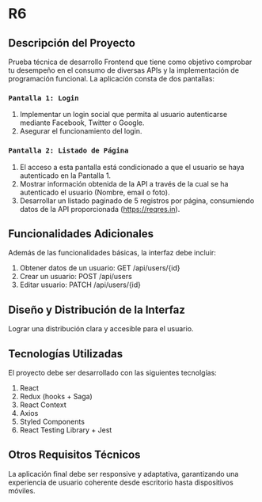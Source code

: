 # R6

## Descripción del Proyecto

Prueba técnica de desarrollo Frontend que tiene como objetivo comprobar tu desempeño en el consumo de diversas APIs y la implementación de programación funcional. La aplicación consta de dos pantallas:

### `Pantalla 1: Login`

1. Implementar un login social que permita al usuario autenticarse mediante Facebook, Twitter o Google.
2. Asegurar el funcionamiento del login.

### `Pantalla 2: Listado de Página`

1. El acceso a esta pantalla está condicionado a que el usuario se haya autenticado en la Pantalla 1.
2. Mostrar información obtenida de la API a través de la cual se ha autenticado el usuario (Nombre, email o foto).
3. Desarrollar un listado paginado de 5 registros por página, consumiendo datos de la API proporcionada (https://reqres.in).

## Funcionalidades Adicionales

Además de las funcionalidades básicas, la interfaz debe incluir:

1. Obtener datos de un usuario: GET /api/users/{id}
2. Crear un usuario: POST /api/users
3. Editar usuario: PATCH /api/users/{id}

## Diseño y Distribución de la Interfaz

Lograr una distribución clara y accesible para el usuario.

## Tecnologías Utilizadas

El proyecto debe ser desarrollado con las siguientes tecnolgías:

1. React
2. Redux (hooks + Saga)
3. React Context
4. Axios
5. Styled Components
6. React Testing Library + Jest

## Otros Requisitos Técnicos

La aplicación final debe ser responsive y adaptativa, garantizando una experiencia de usuario coherente desde escritorio hasta dispositivos móviles.
